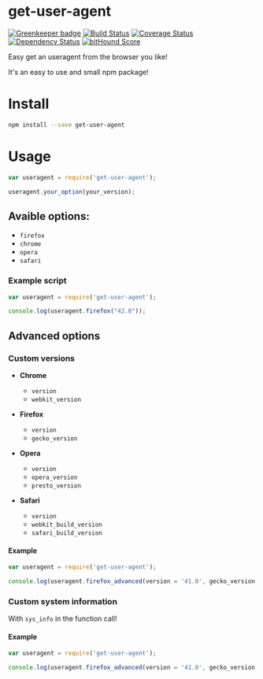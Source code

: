 # get-user-agent

[![Greenkeeper badge](https://badges.greenkeeper.io/fscherwi/get-user-agent.svg)](https://greenkeeper.io/) [![Build Status](https://travis-ci.org/fscherwi/get-user-agent.svg?branch=master)](https://travis-ci.org/fscherwi/get-user-agent) [![Coverage Status](https://coveralls.io/repos/fscherwi/get-user-agent/badge.svg?branch=master&service=github)](https://coveralls.io/github/fscherwi/get-user-agent?branch=master) [![Dependency Status](https://david-dm.org/fscherwi/get-user-agent.svg)](https://david-dm.org/fscherwi/get-user-agent) [![bitHound Score](https://www.bithound.io/github/fscherwi/get-user-agent/badges/score.svg)](https://www.bithound.io/github/fscherwi/get-user-agent)

Easy get an useragent from the browser you like!

It's an easy to use and small npm package!

# Install

```bash
npm install --save get-user-agent
```

# Usage

```javascript
var useragent = require('get-user-agent');

useragent.your_option(your_version);
```

## Avaible options:

- `firefox`
- `chrome`
- `opera`
- `safari`

### Example script

```javascript
var useragent = require('get-user-agent');

console.log(useragent.firefox("42.0"));
```

## Advanced options

### Custom versions

- **Chrome**

  - `version`
  - `webkit_version`

- **Firefox**

  - `version`
  - `gecko_version`

- **Opera**

  - `version`
  - `opera_version`
  - `presto_version`

- **Safari**

  - `version`
  - `webkit_build_version`
  - `safari_build_version`

#### Example

```javascript
var useragent = require('get-user-agent');

console.log(useragent.firefox_advanced(version = '41.0', gecko_version = '20100101'));
```

### Custom system information

With `sys_info` in the function call!

#### Example

```javascript
var useragent = require('get-user-agent');

console.log(useragent.firefox_advanced(version = '41.0', gecko_version = '20100101', sys_info='Macintosh; Intel Mac OS X 10.11'));
```
